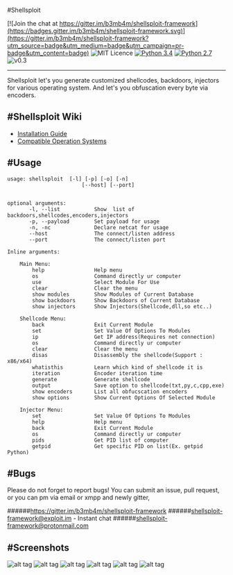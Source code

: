 #Shellsploit 

[![Join the chat at https://gitter.im/b3mb4m/shellsploit-framework](https://badges.gitter.im/b3mb4m/shellsploit-framework.svg)](https://gitter.im/b3mb4m/shellsploit-framework?utm_source=badge&utm_medium=badge&utm_campaign=pr-badge&utm_content=badge)
![MIT Licence](https://img.shields.io/badge/Licence-MIT_Licence-red.svg?style=plastic)
[![Python 3.4](https://img.shields.io/badge/Python-3.4-yellow.svg?style=plastic)](https://www.python.org/)
[![Python 2.7](https://img.shields.io/badge/Python-2.7-yellow.svg?style=plastic)](https://www.python.org/)
![v0.3](https://img.shields.io/badge/Release-v0.3-orange.svg?style=plastic)

-------------

Shellsploit let's you generate customized shellcodes, backdoors, injectors for various operating system.
And let's you obfuscation every byte via encoders.


#Shellsploit Wiki 
-------------------
* [Installation Guide](https://github.com/b3mb4m/shellsploit-framework/wiki/Installation-Guide)
* [Compatible Operation Systems](https://github.com/b3mb4m/shellsploit-framework/wiki/Compatible-Operation-Systems)


#Usage
-----

    usage: shellsploit  [-l] [-p] [-o] [-n]
    						[--host] [--port]


    optional arguments:
	  	   -l, --list 			Show  list of backdoors,shellcodes,encoders,injectors
	  	   -p, --payload 		Set payload for usage
	  	   -n, -nc 				Declare netcat for usage
	  	   --host				The connect/listen address
	  	   --port				The connect/listen port	

  	Inline arguments:

  		Main Menu:
			help           		Help menu
			os					Command directly ur computer
			use 				Select Module For Use
			clear				Clear the menu
			show modules    	Show Modules of Current Database
			show backdoors    	Show Backdoors of Current Database
			show injectors		Show Injectors(Shellcode,dll,so etc..)

		Shellcode Menu:
			back				Exit Current Module
			set 				Set Value Of Options To Modules
			ip					Get IP address(Requires net connection)
			os					Command directly ur computer
			clear				Clear the menu
			disas				Disassembly the shellcode(Support : x86/x64)
			whatisthis      	Learn which kind of shellcode it is
			iteration			Encoder iteration time
			generate 			Generate shellcode 
			output 				Save option to shellcode(txt,py,c,cpp,exe)
			show encoders		List all obfucscation encoders
			show options		Show Current Options Of Selected Module

		Injector Menu:
			set 				Set Value Of Options To Modules
			help 				Help menu
			back				Exit Current Module
			os  				Command directly ur computer
			pids				Get PID list of computer
			getpid				Get specific PID on list(Ex. getpid Python)


#Bugs
------

Please do not forget to report bugs! You can submit an issue, pull request, or you can pm via email or xmpp and newly gitter,


######https://gitter.im/b3mb4m/shellsploit-framework
######shellsploit-framework@exploit.im     - Instant chat
######shellsploit-framework@protonmail.com 


#Screenshots
-------------

![alt tag](http://i.hizliresim.com/28XmmN.png)
![alt tag](http://i.hizliresim.com/7MrYVv.png)
![alt tag](http://i.hizliresim.com/g8NqXN.jpg)
![alt tag](http://i.hizliresim.com/W18pL2.png)
![alt tag](http://i.hizliresim.com/pBMNO0.png)
![alt tag](http://i.hizliresim.com/rZP6vV.png)
